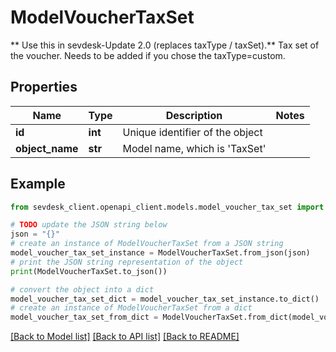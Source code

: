 # ModelVoucherTaxSet

** Use this in sevdesk-Update 2.0 (replaces taxType / taxSet).**  Tax set of the voucher. Needs to be added if you chose the taxType=custom.

## Properties

Name | Type | Description | Notes
------------ | ------------- | ------------- | -------------
**id** | **int** | Unique identifier of the object | 
**object_name** | **str** | Model name, which is &#39;TaxSet&#39; | 

## Example

```python
from sevdesk_client.openapi_client.models.model_voucher_tax_set import ModelVoucherTaxSet

# TODO update the JSON string below
json = "{}"
# create an instance of ModelVoucherTaxSet from a JSON string
model_voucher_tax_set_instance = ModelVoucherTaxSet.from_json(json)
# print the JSON string representation of the object
print(ModelVoucherTaxSet.to_json())

# convert the object into a dict
model_voucher_tax_set_dict = model_voucher_tax_set_instance.to_dict()
# create an instance of ModelVoucherTaxSet from a dict
model_voucher_tax_set_from_dict = ModelVoucherTaxSet.from_dict(model_voucher_tax_set_dict)
```
[[Back to Model list]](../README.md#documentation-for-models) [[Back to API list]](../README.md#documentation-for-api-endpoints) [[Back to README]](../README.md)


